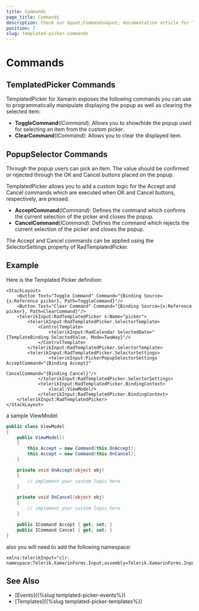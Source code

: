 ```yaml
---
title: Commands
page_title: Commands
description: Check our &quot;Commands&quot; documentation article for Telerik TemplatedPicker for Xamarin control.
position: 7
slug: templated-picker-commands
---
```


# Commands

## TemplatedPicker Commands

TemplatedPicker for Xamarin exposes the following commands you can use to programmatically manipulate displaying the popup as well as clearing the selected item:

* **ToggleCommand**(*ICommand*): Allows you to show/hide the popup used for selecting an item from the custom picker.
* **ClearCommand**(*ICommand*): Allows you to clear the displayed item.

## PopupSelector Commands

Through the popup users can pick an item. The value should be confirmed or rejected through the OK and Cancel buttons placed on the popup.

TemplatedPicker allows you to add a custom logic for the Accept and Cancel commands which are executed when OK and Cancel buttons, respectively, are pressed.

* **AcceptCommand**(*ICommand*): Defines the command which confirms the current selection of the picker and closes the popup.
* **CancelCommand**(*ICommand*): Defines the command which rejects the current selection of the picker and closes the popup.

The Accept and Cancel commands can be applied using the SelectorSettings property of RadTemplatedPicker.

## Example

Here is the Templated Picker definition:

```XAML
<StackLayout>
    <Button Text="Toggle Command" Command="{Binding Source={x:Reference picker}, Path=ToggleCommand}"/>
    <Button Text="Clear Command" Command="{Binding Source={x:Reference picker}, Path=ClearCommand}"/>
    <telerikInput:RadTemplatedPicker x:Name="picker">
        <telerikInput:RadTemplatedPicker.SelectorTemplate>
            <ControlTemplate>
                <telerikInput:RadCalendar SelectedDate="{TemplateBinding SelectedValue, Mode=TwoWay}"/>
            </ControlTemplate>
        </telerikInput:RadTemplatedPicker.SelectorTemplate>
		<telerikInput:RadTemplatedPicker.SelectorSettings>
                <telerikInput:PickerPopupSelectorSettings AcceptCommand="{Binding Accept}"
                                                          CancelCommand="{Binding Cancel}"/>
            </telerikInput:RadTemplatedPicker.SelectorSettings>
            <telerikInput:RadTemplatedPicker.BindingContext>
                <local:ViewModel/>
            </telerikInput:RadTemplatedPicker.BindingContext>
    </telerikInput:RadTemplatedPicker>
</StackLayout>
```

a sample ViewModel:

```C#
public class ViewModel
{
    public ViewModel()
    {
        this.Accept = new Command(this.OnAccept);
        this.Accept = new Command(this.OnCancel);
    }

    private void OnAccept(object obj)
    {
        // implement your custom logic here
    }

    private void OnCancel(object obj)
    {
        // implement your custom logic here
    }

    public ICommand Accept { get; set; }
    public ICommand Cancel { get; set; }
}
```

also you will need to add the following namespace:

```XAML
xmlns:telerikInput="clr-namespace:Telerik.XamarinForms.Input;assembly=Telerik.XamarinForms.Input"
```

## See Also

- [Events]({%slug templated-picker-events%})
- [Templates]({%slug templated-picker-templates%})